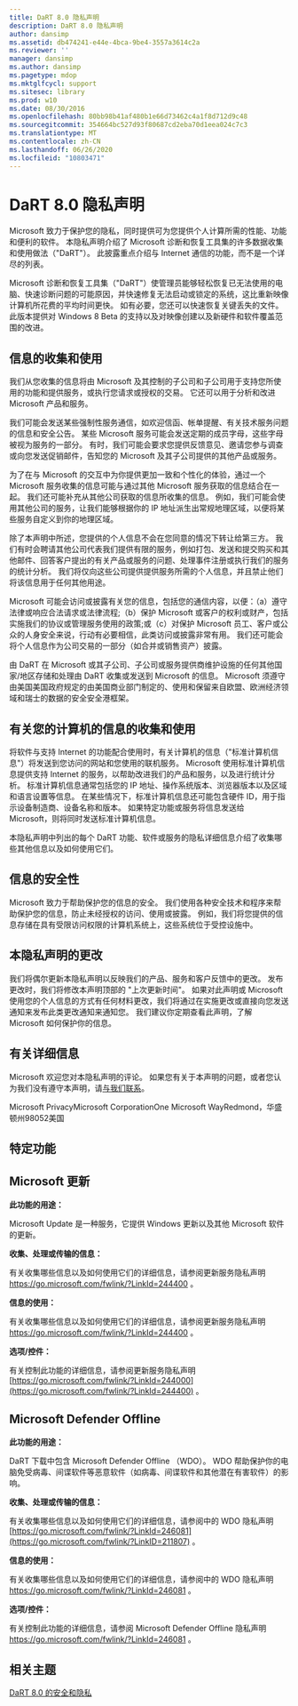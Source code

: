```yaml
---
title: DaRT 8.0 隐私声明
description: DaRT 8.0 隐私声明
author: dansimp
ms.assetid: db474241-e44e-4bca-9be4-3557a3614c2a
ms.reviewer: ''
manager: dansimp
ms.author: dansimp
ms.pagetype: mdop
ms.mktglfcycl: support
ms.sitesec: library
ms.prod: w10
ms.date: 08/30/2016
ms.openlocfilehash: 80bb98b41af480b1e66d73462c4a1f8d712d9c48
ms.sourcegitcommit: 354664bc527d93f80687cd2eba70d1eea024c7c3
ms.translationtype: MT
ms.contentlocale: zh-CN
ms.lasthandoff: 06/26/2020
ms.locfileid: "10803471"
---
```

# DaRT 8.0 隐私声明


Microsoft 致力于保护您的隐私，同时提供可为您提供个人计算所需的性能、功能和便利的软件。 本隐私声明介绍了 Microsoft 诊断和恢复工具集的许多数据收集和使用做法（"DaRT"）。 此披露重点介绍与 Internet 通信的功能，而不是一个详尽的列表。

Microsoft 诊断和恢复工具集（"DaRT"）使管理员能够轻松恢复已无法使用的电脑、快速诊断问题的可能原因，并快速修复无法启动或锁定的系统，这比重新映像计算机所花费的平均时间更快。 如有必要，您还可以快速恢复关键丢失的文件。 此版本提供对 Windows 8 Beta 的支持以及对映像创建以及新硬件和软件覆盖范围的改进。

## 信息的收集和使用


我们从您收集的信息将由 Microsoft 及其控制的子公司和子公司用于支持您所使用的功能和提供服务，或执行您请求或授权的交易。 它还可以用于分析和改进 Microsoft 产品和服务。

我们可能会发送某些强制性服务通信，如欢迎信函、帐单提醒、有关技术服务问题的信息和安全公告。 某些 Microsoft 服务可能会发送定期的成员字母，这些字母被视为服务的一部分。 有时，我们可能会要求您提供反馈意见、邀请您参与调查或向您发送促销邮件，告知您的 Microsoft 及其子公司提供的其他产品或服务。

为了在与 Microsoft 的交互中为你提供更加一致和个性化的体验，通过一个 Microsoft 服务收集的信息可能与通过其他 Microsoft 服务获取的信息结合在一起。 我们还可能补充从其他公司获取的信息所收集的信息。 例如，我们可能会使用其他公司的服务，让我们能够根据你的 IP 地址派生出常规地理区域，以便将某些服务自定义到你的地理区域。

除了本声明中所述，您提供的个人信息不会在您同意的情况下转让给第三方。 我们有时会聘请其他公司代表我们提供有限的服务，例如打包、发送和提交购买和其他邮件、回答客户提出的有关产品或服务的问题、处理事件注册或执行我们的服务的统计分析。 我们将仅向这些公司提供提供服务所需的个人信息，并且禁止他们将该信息用于任何其他用途。

Microsoft 可能会访问或披露有关您的信息，包括您的通信内容，以便：（a）遵守法律或响应合法请求或法律流程;（b）保护 Microsoft 或客户的权利或财产，包括实施我们的协议或管理服务使用的政策;或（c）对保护 Microsoft 员工、客户或公众的人身安全来说，行动有必要相信，此类访问或披露非常有用。 我们还可能会将个人信息作为公司交易的一部分（如合并或销售资产）披露。

由 DaRT 在 Microsoft 或其子公司、子公司或服务提供商维护设施的任何其他国家/地区存储和处理由 DaRT 收集或发送到 Microsoft 的信息。 Microsoft 须遵守由美国美国政府规定的由美国商业部门制定的、使用和保留来自欧盟、欧洲经济领域和瑞士的数据的安全安全港框架。

## 有关您的计算机的信息的收集和使用


将软件与支持 Internet 的功能配合使用时，有关计算机的信息（"标准计算机信息"）将发送到您访问的网站和您使用的联机服务。 Microsoft 使用标准计算机信息提供支持 Internet 的服务，以帮助改进我们的产品和服务，以及进行统计分析。 标准计算机信息通常包括您的 IP 地址、操作系统版本、浏览器版本以及区域和语言设置等信息。 在某些情况下，标准计算机信息还可能包含硬件 ID，用于指示设备制造商、设备名称和版本。 如果特定功能或服务将信息发送给 Microsoft，则将同时发送标准计算机信息。

本隐私声明中列出的每个 DaRT 功能、软件或服务的隐私详细信息介绍了收集哪些其他信息以及如何使用它们。

## 信息的安全性


Microsoft 致力于帮助保护您的信息的安全。 我们使用各种安全技术和程序来帮助保护您的信息，防止未经授权的访问、使用或披露。 例如，我们将您提供的信息存储在具有受限访问权限的计算机系统上，这些系统位于受控设施中。

## 本隐私声明的更改


我们将偶尔更新本隐私声明以反映我们的产品、服务和客户反馈中的更改。 发布更改时，我们将修改本声明顶部的 "上次更新时间"。 如果对此声明或 Microsoft 使用您的个人信息的方式有任何材料更改，我们将通过在实施更改或直接向您发送通知来发布此类更改通知来通知您。 我们建议你定期查看此声明，了解 Microsoft 如何保护你的信息。

## 有关详细信息


Microsoft 欢迎您对本隐私声明的评论。 如果您有关于本声明的问题，或者您认为我们没有遵守本声明，请[与我们联系](https://go.microsoft.com/fwlink/?LinkID=245853)。

Microsoft PrivacyMicrosoft CorporationOne Microsoft WayRedmond，华盛顿州98052美国

## 特定功能


## Microsoft 更新


**此功能的用途：**

Microsoft Update 是一种服务，它提供 Windows 更新以及其他 Microsoft 软件的更新。

**收集、处理或传输的信息：**

有关收集哪些信息以及如何使用它们的详细信息，请参阅更新服务隐私声明 <https://go.microsoft.com/fwlink/?LinkId=244400> 。

**信息的使用：**

有关收集哪些信息以及如何使用它们的详细信息，请参阅更新服务隐私声明 <https://go.microsoft.com/fwlink/?LinkId=244400> 。

**选项/控件：**

有关控制此功能的详细信息，请参阅更新服务隐私声明 [https://go.microsoft.com/fwlink/?LinkId=244000](https://go.microsoft.com/fwlink/?LinkId=244400) 。

## Microsoft Defender Offline


**此功能的用途：**

DaRT 下载中包含 Microsoft Defender Offline （WDO）。 WDO 帮助保护你的电脑免受病毒、间谍软件等恶意软件（如病毒、间谍软件和其他潜在有害软件）的影响。

**收集、处理或传输的信息：**

有关收集哪些信息以及如何使用它们的详细信息，请参阅中的 WDO 隐私声明 [https://go.microsoft.com/fwlink/?LinkId=246081](https://go.microsoft.com/fwlink/?LinkID=211807) 。

**信息的使用：**

有关收集哪些信息以及如何使用它们的详细信息，请参阅中的 WDO 隐私声明 <https://go.microsoft.com/fwlink/?LinkId=246081> 。

**选项/控件：**

有关控制此功能的详细信息，请参阅 Microsoft Defender Offline 隐私声明 <https://go.microsoft.com/fwlink/?LinkId=246081> 。

## 相关主题


[DaRT 8.0 的安全和隐私](security-and-privacy-for-dart-80-dart-8.md)

 

 





